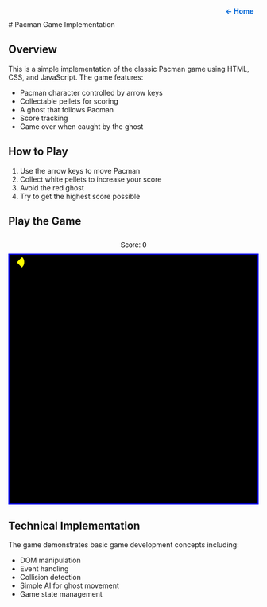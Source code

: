 <div style="text-align: right; margin: 10px;">
    <a href="https://bspiegel27.github.io/bst_236_website/" style="text-decoration: none; color: #0366d6; font-weight: bold;">← Home</a>
</div>
# Pacman Game Implementation

## Overview
This is a simple implementation of the classic Pacman game using HTML, CSS, and JavaScript. The game features:
- Pacman character controlled by arrow keys
- Collectable pellets for scoring
- A ghost that follows Pacman
- Score tracking
- Game over when caught by the ghost

## How to Play
1. Use the arrow keys to move Pacman
2. Collect white pellets to increase your score
3. Avoid the red ghost
4. Try to get the highest score possible

## Play the Game
<div class="score">Score: <span id="score">0</span></div>
<div id="game-board" class="game-board">
    <div id="pacman" class="pacman"></div>
</div>
<style>
    .game-board {
        width: 500px;
        height: 500px;
        border: 2px solid blue;
        position: relative;
        background: black;
        margin: 0 auto;
    }
    .pacman {
        width: 30px;
        height: 30px;
        background: yellow;
        border-radius: 50%;
        position: absolute;
        clip-path: polygon(100% 0, 100% 100%, 50% 50%);
    }
    .ghost {
        width: 30px;
        height: 30px;
        background: red;
        position: absolute;
        border-radius: 15px 15px 0 0;
    }
    .pellet {
        width: 10px;
        height: 10px;
        background: white;
        position: absolute;
        border-radius: 50%;
    }
    .score {
        color: black;
        font-family: Arial;
        padding: 10px;
        text-align: center;
    }
</style>
<script>
    const gameBoard = document.getElementById('game-board');
    const pacman = document.getElementById('pacman');
    const scoreElement = document.getElementById('score');
    let score = 0;
    let pacmanX = 0;
    let pacmanY = 0;
    
    // Game settings
    const GAME_SIZE = 500;
    const MOVE_STEP = 20;
    
    // Create pellets
    for (let i = 0; i < 15; i++) {
        for (let j = 0; j < 15; j++) {
            const pellet = document.createElement('div');
            pellet.className = 'pellet';
            pellet.style.left = `${i * 30 + 10}px`;
            pellet.style.top = `${j * 30 + 10}px`;
            gameBoard.appendChild(pellet);
        }
    }
    
    // Create ghost
    const ghost = document.createElement('div');
    ghost.className = 'ghost';
    ghost.style.left = '400px';
    ghost.style.top = '400px';
    gameBoard.appendChild(ghost);
    
    // Move pacman
    document.addEventListener('keydown', (e) => {
        switch(e.key) {
            case 'ArrowLeft':
                if (pacmanX > 0) pacmanX -= MOVE_STEP;
                pacman.style.transform = 'rotate(180deg)';
                break;
            case 'ArrowRight':
                if (pacmanX < GAME_SIZE - 30) pacmanX += MOVE_STEP;
                pacman.style.transform = 'rotate(0deg)';
                break;
            case 'ArrowUp':
                if (pacmanY > 0) pacmanY -= MOVE_STEP;
                pacman.style.transform = 'rotate(270deg)';
                break;
            case 'ArrowDown':
                if (pacmanY < GAME_SIZE - 30) pacmanY += MOVE_STEP;
                pacman.style.transform = 'rotate(90deg)';
                break;
        }
        
        pacman.style.left = pacmanX + 'px';
        pacman.style.top = pacmanY + 'px';
        
        // Check pellet collection
        const pellets = document.getElementsByClassName('pellet');
        Array.from(pellets).forEach(pellet => {
            const pelletRect = pellet.getBoundingClientRect();
            const pacmanRect = pacman.getBoundingClientRect();
            
            if (isColliding(pacmanRect, pelletRect)) {
                pellet.remove();
                score += 10;
                scoreElement.textContent = score;
            }
        });
        
        // Check ghost collision
        const ghostRect = ghost.getBoundingClientRect();
        const pacmanRect = pacman.getBoundingClientRect();
        
        if (isColliding(pacmanRect, ghostRect)) {
            alert('Game Over! Your score: ' + score);
            location.reload();
        }
    });
    
    // Move ghost
    setInterval(() => {
        const ghostX = parseInt(ghost.style.left);
        const ghostY = parseInt(ghost.style.top);
        
        // Simple ghost AI
        if (ghostX < pacmanX) ghost.style.left = (ghostX + 10) + 'px';
        if (ghostX > pacmanX) ghost.style.left = (ghostX - 10) + 'px';
        if (ghostY < pacmanY) ghost.style.top = (ghostY + 10) + 'px';
        if (ghostY > pacmanY) ghost.style.top = (ghostY - 10) + 'px';
    }, 200);
    
    function isColliding(rect1, rect2) {
        return !(rect1.right < rect2.left || 
                rect1.left > rect2.right || 
                rect1.bottom < rect2.top || 
                rect1.top > rect2.bottom);
    }
</script>


## Technical Implementation
The game demonstrates basic game development concepts including:
- DOM manipulation
- Event handling
- Collision detection
- Simple AI for ghost movement
- Game state management
